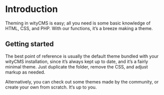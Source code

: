 # Introduction

Theming in wityCMS is easy; all you need is some basic knowledge of HTML, CSS, and PHP. With our functions, it’s a breeze making a theme.

## Getting started

The best point of reference is usually the default theme bundled with your wityCMS installation, since it’s always kept up to date, and it’s a fairly minimal theme. Just duplicate the folder, remove the CSS, and adjust markup as needed.

Alternatively, you can check out some themes made by the community, or create your own from scratch. It‘s up to you.

